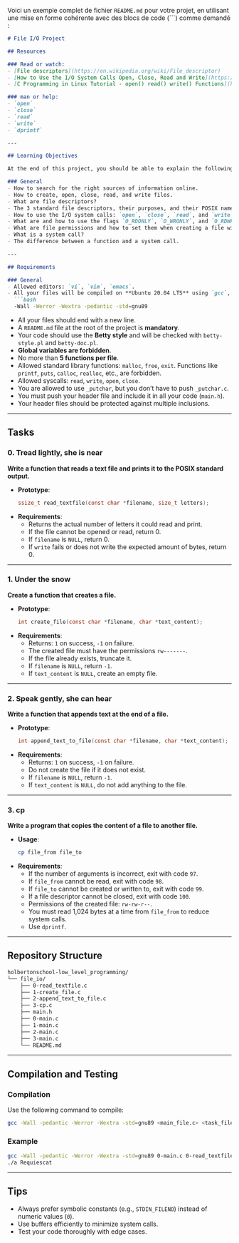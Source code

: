 Voici un exemple complet de fichier `README.md` pour votre projet, en utilisant une mise en forme cohérente avec des blocs de code (```) comme demandé :

```markdown
# File I/O Project

## Resources

### Read or watch:
- [File descriptors](https://en.wikipedia.org/wiki/File_descriptor)
- [How to Use the I/O System Calls Open, Close, Read and Write](https://man7.org/linux/man-pages/man2/open.2.html)
- [C Programming in Linux Tutorial - open() read() write() Functions](https://www.youtube.com/watch?v=dP3N8g7h8gY)

### man or help:
- `open`
- `close`
- `read`
- `write`
- `dprintf`

---

## Learning Objectives

At the end of this project, you should be able to explain the following concepts, without the help of Google:

### General
- How to search for the right sources of information online.
- How to create, open, close, read, and write files.
- What are file descriptors?
- The 3 standard file descriptors, their purposes, and their POSIX names.
- How to use the I/O system calls: `open`, `close`, `read`, and `write`.
- What are and how to use the flags `O_RDONLY`, `O_WRONLY`, and `O_RDWR`.
- What are file permissions and how to set them when creating a file with the `open` system call.
- What is a system call?
- The difference between a function and a system call.

---

## Requirements

### General
- Allowed editors: `vi`, `vim`, `emacs`.
- All your files will be compiled on **Ubuntu 20.04 LTS** using `gcc`, with the following options:  
  ```bash
  -Wall -Werror -Wextra -pedantic -std=gnu89
  ```
- All your files should end with a new line.
- A `README.md` file at the root of the project is **mandatory**.
- Your code should use the **Betty style** and will be checked with `betty-style.pl` and `betty-doc.pl`.
- **Global variables are forbidden**.
- No more than **5 functions per file**.
- Allowed standard library functions: `malloc`, `free`, `exit`. Functions like `printf`, `puts`, `calloc`, `realloc`, etc., are forbidden.
- Allowed syscalls: `read`, `write`, `open`, `close`.
- You are allowed to use `_putchar`, but you don’t have to push `_putchar.c`.
- You must push your header file and include it in all your code (`main.h`).
- Your header files should be protected against multiple inclusions.

---

## Tasks

### 0. Tread lightly, she is near
**Write a function that reads a text file and prints it to the POSIX standard output.**

- **Prototype**:  
  ```c
  ssize_t read_textfile(const char *filename, size_t letters);
  ```
- **Requirements**:
  - Returns the actual number of letters it could read and print.
  - If the file cannot be opened or read, return 0.
  - If `filename` is `NULL`, return 0.
  - If `write` fails or does not write the expected amount of bytes, return 0.

---

### 1. Under the snow
**Create a function that creates a file.**

- **Prototype**:  
  ```c
  int create_file(const char *filename, char *text_content);
  ```
- **Requirements**:
  - Returns: `1` on success, `-1` on failure.
  - The created file must have the permissions `rw-------`.
  - If the file already exists, truncate it.
  - If `filename` is `NULL`, return `-1`.
  - If `text_content` is `NULL`, create an empty file.

---

### 2. Speak gently, she can hear
**Write a function that appends text at the end of a file.**

- **Prototype**:  
  ```c
  int append_text_to_file(const char *filename, char *text_content);
  ```
- **Requirements**:
  - Returns: `1` on success, `-1` on failure.
  - Do not create the file if it does not exist.
  - If `filename` is `NULL`, return `-1`.
  - If `text_content` is `NULL`, do not add anything to the file.

---

### 3. cp
**Write a program that copies the content of a file to another file.**

- **Usage**:  
  ```bash
  cp file_from file_to
  ```
- **Requirements**:
  - If the number of arguments is incorrect, exit with code `97`.
  - If `file_from` cannot be read, exit with code `98`.
  - If `file_to` cannot be created or written to, exit with code `99`.
  - If a file descriptor cannot be closed, exit with code `100`.
  - Permissions of the created file: `rw-rw-r--`.
  - You must read 1,024 bytes at a time from `file_from` to reduce system calls.
  - Use `dprintf`.

---

## Repository Structure

```bash
holbertonschool-low_level_programming/
└── file_io/
    ├── 0-read_textfile.c
    ├── 1-create_file.c
    ├── 2-append_text_to_file.c
    ├── 3-cp.c
    ├── main.h
    ├── 0-main.c
    ├── 1-main.c
    ├── 2-main.c
    ├── 3-main.c
    └── README.md
```

---

## Compilation and Testing

### Compilation
Use the following command to compile:
```bash
gcc -Wall -pedantic -Werror -Wextra -std=gnu89 <main_file.c> <task_file.c> -o <output_name>
```

### Example
```bash
gcc -Wall -pedantic -Werror -Wextra -std=gnu89 0-main.c 0-read_textfile.c -o a
./a Requiescat
```

---

## Tips
- Always prefer symbolic constants (e.g., `STDIN_FILENO`) instead of numeric values (`0`).
- Use buffers efficiently to minimize system calls.
- Test your code thoroughly with edge cases.
```